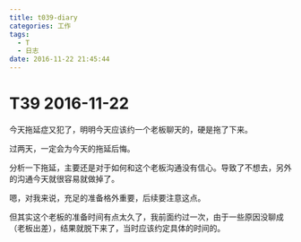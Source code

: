 ```yaml
---
title: t039-diary
categories: 工作
tags:
  - T
  - 日志
date: 2016-11-22 21:45:44
---
```

# T39 2016-11-22
今天拖延症又犯了，明明今天应该约一个老板聊天的，硬是拖了下来。

过两天，一定会为今天的拖延后悔。

分析一下拖延，主要还是对于如何和这个老板沟通没有信心。导致了不想去，另外的沟通今天就很容易就做掉了。

嗯，对我来说，充足的准备格外重要，后续要注意这点。

但其实这个老板的准备时间有点太久了，我前面约过一次，由于一些原因没聊成（老板出差），结果就脱下来了，当时应该约定具体的时间的。 